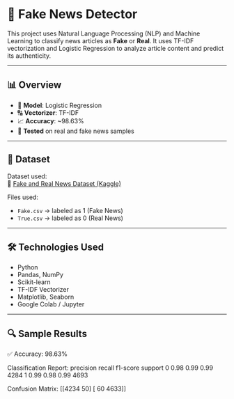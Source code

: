 # 📰 Fake News Detector

This project uses Natural Language Processing (NLP) and Machine Learning to classify news articles as **Fake** or **Real**. It uses TF-IDF vectorization and Logistic Regression to analyze article content and predict its authenticity.

---

## 📊 Overview

- 🧠 **Model**: Logistic Regression
- 🔠 **Vectorizer**: TF-IDF
- 📈 **Accuracy**: ~98.63%
- 🧪 **Tested** on real and fake news samples

---

## 📁 Dataset

Dataset used:  
🔗 [Fake and Real News Dataset (Kaggle)](https://www.kaggle.com/datasets/clmentbisaillon/fake-and-real-news-dataset)

Files used:
- `Fake.csv` → labeled as 1 (Fake News)
- `True.csv` → labeled as 0 (Real News)

---

## 🛠️ Technologies Used

- Python
- Pandas, NumPy
- Scikit-learn
- TF-IDF Vectorizer
- Matplotlib, Seaborn
- Google Colab / Jupyter

---

## 🔍 Sample Results

✅ Accuracy: 98.63%

Classification Report:
precision recall f1-score support
0 0.98 0.99 0.99 4284
1 0.99 0.98 0.99 4693

Confusion Matrix:
[[4234 50]
[ 60 4633]]

